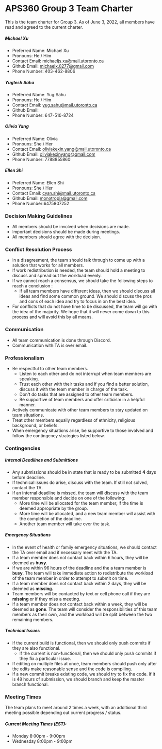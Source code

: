 # APS360 Group 3 Team Charter
This is the team charter for Group 3. As of June 3, 2022, all members have read and agreed to the current charter.

##### Michael Xu
* Preferred Name: Michael Xu
* Pronouns: He / Him
* Contact Email: michaeljs.xu@mail.utoronto.ca
* Github Email: michaelx.0277@gmail.com
* Phone Number: 403-462-8806

##### Yugtesh Sahu
* Preferred Name: Yug Sahu
* Pronouns: He / Him
* Contact Email: yug.sahu@mail.utoronto.ca
* Github Email: 
* Phone Number: 647-510-8724

##### Olivia Yang
* Preferred Name: Olivia
* Pronouns: She / Her
* Contact Email: oliviakexin.yang@mail.utoronto.ca
* Github Email: oliviakexinyang@gmail.com
* Phone Number: 7788855860

##### Ellen Shi
* Preferred Name: Ellen Shi
* Pronouns: She / Her
* Contact Email: cyan.shi@mail.utoronto.ca
* Github Email: monotropia@gmail.com
* Phone Number:6475807252

### Decision Making Guidelines
* All members should be involved when decisions are made. 
* Important decisions should be made during meetings. 
* All members should agree with the decision.

### Conflict Resolution Process
* In a disagreement, the team should talk through to come up with a solution that works for all members.
* If work redistribution is needed, the team should hold a meeting to discuss and spread out the workload evenly.
* If we cannot reach a consensus, we should take the following steps to reach a conclusion : 
  * If all team members have different ideas, then we should discuss all ideas and find some common ground. We should discuss the pros and cons of each idea and try to focus in on the best idea. 
* For conflicts that do not have time to be discussed, the team will go with the idea of the majority. We hope that it will never come down to this process and will avoid this by all means. 

### Communication
* All team communication is done through Discord.
* Communication with TA is over email. 

### Professionalism
* Be respectful to other team members.
  * Listen to each other and do not interrupt when team members are speaking. 
  * Trust each other with their tasks and if you find a better solution, discuss it with the team member in charge of the task. 
  * Don't do tasks that are assigned to other team members. 
  * Be supportive of team members and offer criticism in a helpful manner.
* Actively communicate with other team members to stay updated on team situations.
* Treat other members equally regardless of ethnicity, religious background, or beliefs.
* When emergency situations arise, be supportive to those involved and follow the contingency strategies listed below.

### Contingencies
##### Internal Deadlines and Submittions
* Any submissions should be in state that is ready to be submitted **4** days before deadline.
* If technical issues do arise, discuss with the team. If still not solved, contact the TA.
* If an internal deadline is missed, the team will discuss with the team member responsible and decide on one of the following:
  * More time will be allocated for the team member, if the time is deemed appropriate by the group.
  * More time will be allocated, and a new team member will assist with the completion of the deadline.
  * Another team member will take over the task.

##### Emergency Situations
* In the event of health or family emergency situations, we should contact the TA over email and if necessary meet with the TA.
* If a team member does not contact back within 6 hours, they will be deemed as **busy**.
* If we are within 96 hours of the deadline and the a team member is **busy**. The team will take immediate action to redistribute the workload of the team member in order to attempt to submit on time.
* If a team member does not contact back within 2 days, they will be deemed as **missing**.
* Team members will be contacted by text or cell phone call if they are **missing** or if they miss a meeting.
* If a team member does not contact back within a week, they will be deemed as **gone**. The team will consider the responsibilities of this team members as their own, and the workload will be split between the two remaining members. 

##### Technical Issues
* If the current build is functional, then we should only push commits if they are also functional.
  * If the current is non-functional, then we should only push commits if they fix a particular issue.
* If editing on multiple files at once, team members should push only after the edits make reasonable sense and the code is compiling. 
* If a new commit breaks existing code, we should try to fix the code. If it is 48 hours of submission, we should branch and keep the master branch functional.

### Meeting Times
The team plans to meet around 2 times a week, with an additional third meeting possible depending out current progress / status.
##### Current Meeting Times (EST):
* Monday 8:00pm - 9:00pm
* Wednesday 8:00pm - 9:00pm

